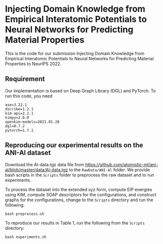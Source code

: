# Injecting Domain Knowledge from Empirical Interatomic Potentials to Neural Networks for Predicting Material Properties

This is the code for our submission Injecting Domain Knowledge from Empirical Interatomic Potentials to Neural Networks for Predicting Material Properties to NeurIPS 2022.

## Requirement

Our implementation is based on Deep Graph Library (DGL) and PyTorch. To run this code, you need

```
ase=3.22.1
dscribe=1.2.1
kim-api=2.2.1
kimpy=2.0.0
openkim-models=2021.01.28
dgl=0.7.2
pytorch=1.7.1
```

## Reproducing our experimental results on the ANI-Al dataset
 
Download the Al-data.tgz data file from https://github.com/atomistic-ml/ani-al/blob/master/data/Al-data.tgz to the ```RawData/ANI-Al``` folder. We provide bash scripts in the ```Scripts``` folder to preprocess the raw dataset and to run experiments.

To process the dataset into the extended xyz form, compute EIP energies using KIM, compute SOAP descriptors for the configurations, and construct graphs for the configurations, change to the `Scripts` directory and run the following:
```
bash preprocess.sh
```

To reproduce our results in Table 1, run the following from the `Scripts` directory:
```
bash experiments.sh
```
